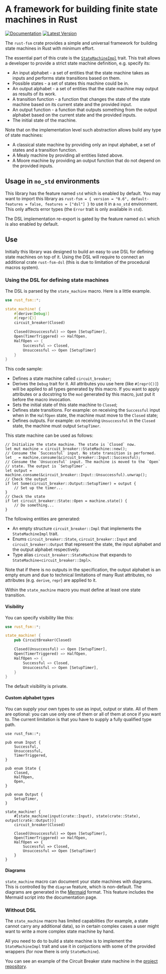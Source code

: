 # A framework for building finite state machines in Rust

[![Documentation][docs-badge]][docs-link]
[![Latest Version][crate-badge]][crate-link]

The `rust-fsm` crate provides a simple and universal framework for building
state machines in Rust with minimum effort.

The essential part of this crate is the
[`StateMachineImpl`](trait.StateMachineImpl.html) trait. This trait allows a
developer to provide a strict state machine definition, e.g. specify its:

* An input alphabet - a set of entities that the state machine takes as
  inputs and performs state transitions based on them.
* Possible states - a set of states this machine could be in.
* An output alphabet - a set of entities that the state machine may output
  as results of its work.
* A transition function - a function that changes the state of the state
  machine based on its current state and the provided input.
* An output function - a function that outputs something from the output
  alphabet based on the current state and the provided inputs.
* The initial state of the machine.

Note that on the implementation level such abstraction allows build any type
of state machines:

* A classical state machine by providing only an input alphabet, a set of
  states and a transition function.
* A Mealy machine by providing all entities listed above.
* A Moore machine by providing an output function that do not depend on the
  provided inputs.

## Usage in `no_std` environments

This library has the feature named `std` which is enabled by default. You
may want to import this library as
`rust-fsm = { version = "0.6", default-features = false, features = ["dsl"] }`
to use it in a `no_std` environment. This only affects error types (the `Error`
trait is only available in `std`).

The DSL implementation re-export is gated by the feature named `dsl` which is
also enabled by default.

## Use

Initially this library was designed to build an easy to use DSL for defining
state machines on top of it. Using the DSL will require to connect an
additional crate `rust-fsm-dsl` (this is due to limitation of the procedural
macros system).

### Using the DSL for defining state machines

The DSL is parsed by the `state_machine` macro. Here is a little example.

```rust
use rust_fsm::*;

state_machine! {
    #[derive(Debug)]
    #[repr(C)]
    circuit_breaker(Closed)

    Closed(Unsuccessful) => Open [SetupTimer],
    Open(TimerTriggered) => HalfOpen,
    HalfOpen => {
        Successful => Closed,
        Unsuccessful => Open [SetupTimer]
    }
}
```

This code sample:

* Defines a state machine called `circuit_breaker`;
* Derives the `Debug` trait for it. All attributes you use here (like
  `#[repr(C)]`) will be applied to all types generated by this macro. If you
  want to apply attributes or a docstring to the `mod` generated by this macro,
  just put it before the macro invocation.
* Sets the initial state of this state machine to `Closed`;
* Defines state transitions. For example: on receiving the `Successful`
  input when in the `HalfOpen` state, the machine must move to the `Closed`
  state;
* Defines outputs. For example: on receiving `Unsuccessful` in the
  `Closed` state, the machine must output `SetupTimer`.

This state machine can be used as follows:

```rust,ignore
// Initialize the state machine. The state is `Closed` now.
let mut machine = circuit_breaker::StateMachine::new();
// Consume the `Successful` input. No state transition is performed.
let _ = machine.consume(&circuit_breaker::Input::Successful);
// Consume the `Unsuccesful` input. The machine is moved to the `Open`
// state. The output is `SetupTimer`.
let output = machine.consume(&circuit_breaker::Input::Unsuccessful).unwrap();
// Check the output
if let Some(circuit_breaker::Output::SetupTimer) = output {
    // Set up the timer...
}
// Check the state
if let circuit_breaker::State::Open = machine.state() {
    // Do something...
}
```

The following entities are generated:

* An empty structure `circuit_breaker::Impl` that implements the
  `StateMachineImpl` trait.
* Enums `circuit_breaker::State`, `circuit_breaker::Input` and
  `circuit_breaker::Output` that represent the state, the input alphabet and the
  output alphabet respectively.
* Type alias `circuit_breaker::StateMachine` that expands to
`StateMachine<circuit_breaker::Impl>`.

Note that if there is no outputs in the specification, the output alphabet is an
empty enum and due to technical limitations of many Rust attributes, no
attributes (e.g. `derive`, `repr`) are applied to it.

Within the `state_machine` macro you must define at least one state
transition.

#### Visibility

You can specify visibility like this:

```rust
use rust_fsm::*;

state_machine! {
    pub CircuitBreaker(Closed)

    Closed(Unsuccessful) => Open [SetupTimer],
    Open(TimerTriggered) => HalfOpen,
    HalfOpen => {
        Successful => Closed,
        Unsuccessful => Open [SetupTimer],
    }
}
```

The default visibility is private.

#### Custom alphabet types

You can supply your own types to use as input, output or state. All of them are
optional: you can use only one of them or all of them at once if you want to.
The current limitation is that you have to supply a fully qualified type path.

```rust,ignore
use rust_fsm::*;

pub enum Input {
    Successful,
    Unsuccessful,
    TimerTriggered,
}

pub enum State {
    Closed,
    HalfOpen,
    Open,
}

pub enum Output {
    SetupTimer,
}

state_machine! {
    #[state_machine(input(crate::Input), state(crate::State), output(crate::Output))]
    circuit_breaker(Closed)

    Closed(Unsuccessful) => Open [SetupTimer],
    Open(TimerTriggered) => HalfOpen,
    HalfOpen => {
        Successful => Closed,
        Unsuccessful => Open [SetupTimer]
    }
}
```

#### Diagrams

`state_machine` macro can document your state machines with diagrams. This is
controlled by the `diagram` feature, which is non-default. The diagrams are
generated in the [Mermaid][mermaid] format. This feature includes the Mermaid
script into the documentation page.

### Without DSL

The `state_machine` macro has limited capabilities (for example, a state
cannot carry any additional data), so in certain complex cases a user might
want to write a more complex state machine by hand.

All you need to do to build a state machine is to implement the
`StateMachineImpl` trait and use it in conjuctions with some of the provided
wrappers (for now there is only `StateMachine`).

You can see an example of the Circuit Breaker state machine in the
[project repository][repo].

[repo]: https://github.com/eugene-babichenko/rust-fsm/blob/master/tests/circuit_breaker.rs
[docs-badge]: https://docs.rs/rust-fsm/badge.svg
[docs-link]: https://docs.rs/rust-fsm
[crate-badge]: https://img.shields.io/crates/v/rust-fsm.svg
[crate-link]: https://crates.io/crates/rust-fsm
[mermaid]: https://mermaid.js.org/

